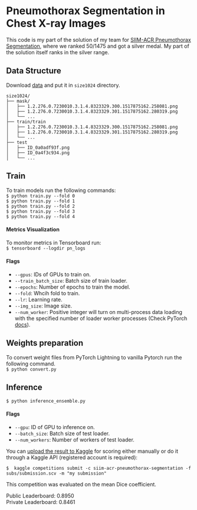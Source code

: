 # Pneumothorax Segmentation in Chest X-ray Images

This code is my part of the solution of my team for [SIIM-ACR Pneumothorax Segmentation](https://www.kaggle.com/c/siim-acr-pneumothorax-segmentation), where we ranked 50/1475 and got a silver medal. My part of the solution itself ranks in the silver range.

## Data Structure
Download [data](https://www.kaggle.com/iafoss/siimacr-pneumothorax-segmentation-data-1024) and put it in ```size1024``` directory.
```
size1024/
├── mask/
│   ├── 1.2.276.0.7230010.3.1.4.8323329.300.1517875162.258081.png
│   ├── 1.2.276.0.7230010.3.1.4.8323329.301.1517875162.280319.png
│   └── ...
├── train/train
│   ├── 1.2.276.0.7230010.3.1.4.8323329.300.1517875162.258081.png
│   ├── 1.2.276.0.7230010.3.1.4.8323329.301.1517875162.280319.png
│   └── ...
├── test
│   ├── ID_0a0adf93f.png
│   ├── ID_0a4f3c934.png
│   └── ...

```
## Train
To train models run the following commands:<br/>
```$ python train.py --fold 0```<br/>
```$ python train.py --fold 1```<br/>
```$ python train.py --fold 2```<br/>
```$ python train.py --fold 3```<br/>
```$ python train.py --fold 4```<br/>
#### Metrics Visualization
To monitor metrics in Tensorboard run:</br>
```$ tensorboard --logdir pn_logs```
#### Flags
- `--gpus`: IDs of GPUs to train on.
- `--train_batch_size`: Batch size of train loader.
- `--epochs`: Number of epochs to train the model.
- `--fold`: Whcih fold to train.
- `--lr`: Learning rate.
- `--img_size`: Image size.
- `--num_worker`: Positive integer will turn on multi-process data loading with the specified number of loader worker processes (Check PyTorch [docs](https://pytorch.org/docs/stable/data.html)).

## Weights preparation
To convert weight files from PyTorch Lightning to vanilla Pytorch run the following command.<br/>
```$ python convert.py```
## Inference 
```$ python inference_ensemble.py```
#### Flags
- `--gpu`: ID of GPU to inference on.
- `--batch_size`: Batch size of test loader.
- `--num_workers`: Number of workers of test loader. 

You can [upload the result to Kaggle](https://www.kaggle.com/c/siim-acr-pneumothorax-segmentation/submissions) for scoring either manually or do it through a Kaggle API (registered account is required):

```$  kaggle competitions submit -c siim-acr-pneumothorax-segmentation -f subs/submission.scv -m "my submission"```</br>

This competition was evaluated on the mean Dice coefficient.</br>

Public Leaderboard: 0.8950 </br>
Private Leaderboard: 0.8461</br>
